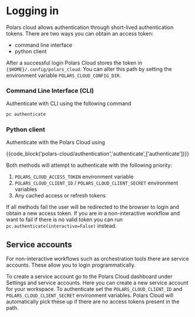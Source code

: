 # Logging in

Polars cloud allows authentication through short-lived authentication tokens. There are two ways you
can obtain an access token:

- command line interface
- python client

After a successful login Polars Cloud stores the token in `{$HOME}/.config/polars_cloud`. You can alter this
path by setting the environment variable `POLARS_CLOUD_CONFIG_DIR`.

### Command Line Interface (CLI)

Authenticate with CLI using the following command

```bash
pc authenticate
```

### Python client

Authenticate with the Polars Cloud using

{{code_block('polars-cloud/authentication','authenticate',['authenticate'])}}

Both methods will attempt to authenticate with the following priority:
1. `POLARS_CLOUD_ACCESS_TOKEN` environment variable
1. `POLARS_CLOUD_CLIENT_ID` / `POLARS_CLOUD_CLIENT_SECRET` environment variables
1. Any cached access or refresh tokens

If all methods fail the user will be redirected to the browser to login and obtain a new access token. 
If you are in a non-interactive workflow and want to fail if there is no valid token you can run `pc.authenticate(interactive=False)` instead.

## Service accounts

For non-interactive workflows such as orchestration tools there are service accounts. These allow you to
login programmatically.

To create a service account go to the Polars Cloud dashboard under Settings and service accounts.
Here you can create a new service account for your workspace. To authenticate set the
`POLARS_CLOUD_CLIENT_ID` and `POLARS_CLOUD_CLIENT_SECRET` environment variables. Polars Cloud will
automatically pick these up if there are no access tokens present in the path.
